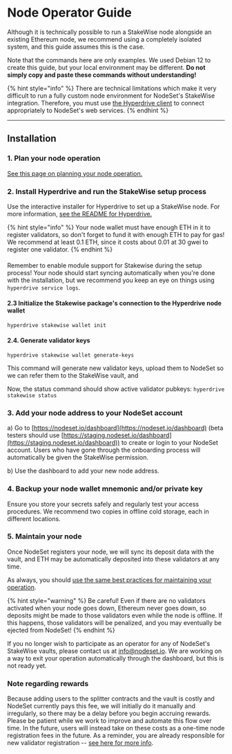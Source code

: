 # Node Operator Guide

Although it is technically possible to run a StakeWise node alongside an existing Ethereum node, we recommend using a completely isolated system, and this guide assumes this is the case.

Note that the commands here are only examples. We used Debian 12 to create this guide, but your local environment may be different. **Do not simply copy and paste these commands without understanding!**

{% hint style="info" %}
There are technical limitations which make it very difficult to run a fully custom node environment for NodeSet's StakeWise integration. Therefore, you must use [the Hyperdrive client](https://github.com/nodeset-org/hyperdrive) to connect appropriately to NodeSet's web services.
{% endhint %}

***

## **Installation**

### **1. Plan your node operation**

[See this page on planning your node operation.](../node-operators/best-practices/planning-your-node-architecture.md)

### 2. Install Hyperdrive and run the StakeWise setup process

Use the interactive installer for Hyperdrive to set up a StakeWise node. For more information, [see the README for Hyperdrive.](https://github.com/nodeset-org/hyperdrive)

{% hint style="info" %}
Your node wallet must have enough ETH in it to register validators, so don't forget to fund it with enough ETH to pay for gas! We recommend at least 0.1 ETH, since it costs about 0.01 at 30 gwei to register one validator.
{% endhint %}

####

Remember to enable module support for Stakewise during the setup process! Your node should start syncing automatically when you're done with the installation, but we recommend you keep an eye on things using `hyperdrive service logs`.

#### 2.3 Initialize the Stakewise package's connection to the Hyperdrive node wallet

`hyperdrive stakewise wallet init`

#### 2.4. Generate validator keys

`hyperdrive stakewise wallet generate-keys`&#x20;

This command will generate new validator keys, upload them to NodeSet so we can refer them to the StakeWise vault, and&#x20;

Now, the status command should show active validator pubkeys: `hyperdrive stakewise status`

### 3. Add your node address to your NodeSet account

a) Go to [https://nodeset.io/dashboard](https://nodeset.io/dashboard) (beta testers should use [https://staging.nodeset.io/dashboard](https://staging.nodeset.io/dashboard)) to create or login to your NodeSet account. Users who have gone through the onboarding process will automatically be given the StakeWise permission.

b) Use the dashboard to add your new node address.

### 4. Backup your node wallet mnemonic and/or private key

Ensure you store your secrets safely and regularly test your access procedures. We recommend two copies in offline cold storage, each in different locations.

### 5. Maintain your node

Once NodeSet registers your node, we will sync its deposit data with the vault, and ETH may be automatically deposited into these validators at any time.

As always, you should [use the same best practices for maintaining your operation](../node-operators/best-practices/).

{% hint style="warning" %}
Be careful! Even if there are no validators activated when your node goes down, Ethereum never goes down, so deposits might be made to those validators even while the node is offline. If this happens, those validators will be penalized, and you may eventually be ejected from NodeSet!
{% endhint %}

If you no longer wish to participate as an operator for any of NodeSet's StakeWise vaults, please contact us at info@nodeset.io. We are working on a way to exit your operation automatically through the dashboard, but this is not ready yet.

### Note regarding rewards&#x20;

Because adding users to the splitter contracts and the vault is costly and NodeSet currently pays this fee, we will initially do it manually and irregularly, so there may be a delay before you begin accruing rewards. Please be patient while we work to improve and automate this flow over time. In the future, users will instead take on these costs as a one-time node registration fees in the future. As a reminder, you are already responsible for new validator registration -- [see here for more info](faq.md#why-do-node-operators-need-to-pay-to-register-nodes).
